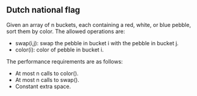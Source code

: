 ## Dutch national flag

Given an array of n buckets, each containing a red, white, or blue pebble, sort them by color. The allowed operations are:
* swap(i,j): swap the pebble in bucket i with the pebble in bucket j.
* color(i): color of pebble in bucket i.

The performance requirements are as follows:
* At most n calls to color().
* At most n calls to swap().
* Constant extra space.